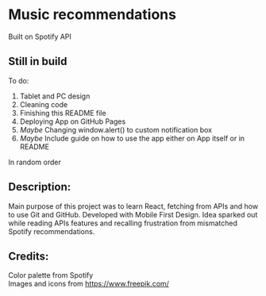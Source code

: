 # Music recommendations

Built on Spotify API

## Still in build
<!-- yeah for now I copied my previous README file and modified it to match this project -->

To do:
1. Tablet and PC design
2. Cleaning code
3. Finishing this README file
4. Deploying App on GitHub Pages
5. *Maybe* Changing window.alert() to  custom notification box
6. *Maybe* Include guide on how to use the app either on App itself or in README

In random order

<!-- ## Link: here put link to the App  -->

## Description:
Main purpose of this project was to learn React, fetching from APIs and how to use Git and GitHub.
Developed with Mobile First Design. Idea sparked out while reading APIs features
and recalling frustration from mismatched Spotify recommendations.

<!-- ## The most crucial techniques that I have improved at/learned are: -->

<!-- ## Usability:
Othar than finalizing payment and "download" of the menu being self-promotion
and not matching their description everything else should work as expected.
All data is being stored as Local Storage so if you want to get rid of it
[here](https://www.leadshook.com/help/how-to-clear-local-storage-in-google-chrome-browser/) is a quick tutorial. -->

## Credits:
Color palette from Spotify <br>
Images and icons from https://www.freepik.com/ <br>